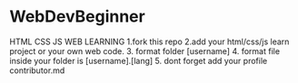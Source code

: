 # WebDevBeginner
HTML CSS JS WEB LEARNING
1.fork this repo
2.add your html/css/js learn project or your own web code.
3. format folder [username]
4. format file inside your folder is [username].[lang]
5. dont forget add your profile contributor.md
